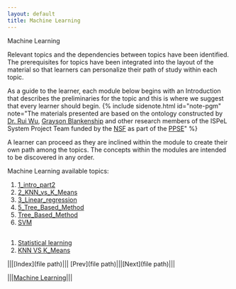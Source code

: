 ```yaml
---
layout: default
title: Machine Learning
---
```

<span class="newthought">Machine Learning</span>


Relevant topics and the dependencies between topics have been identified. The prerequisites for topics have been integrated into the layout of the material so that learners can personalize their path of study within each topic.  

As a guide to the learner, each module below begins with an Introduction that describes the preliminaries for the topic and this is where we suggest that every learner should begin.  {% include sidenote.html id="note-pgm" note="The materials presented are based on the ontology constructed by [Dr. Rui Wu](http://www.cs.ecu.edu/wu/),  [Grayson Blankenship]() and other research members of the ISPeL System Project Team funded by the [NSF](https://www.nsf.gov) as part of the [PPSE](https://ppse.ecu.edu/)" %}


A learner can proceed as they are inclined within the module to create their own path among the topics.   The concepts within the modules are intended to be discovered in any order.  


Machine Learning available topics: 

1. [1_intro_part2](1_intro_part2/)
2. [2_KNN_vs_K_Means](2_KNN_vs_K_Means/)
3. [3_Linear_regression](3_Linear_regression/)
4. [5_Tree_Based_Method](5_Tree_Based_Method_Part1/)
5. [Tree_Based_Method](5_Tree_Based_Method_Part2/)
5. [SVM](6_SVM)

## 

1. [Statistical learning](1_intro_part2/)
2. [KNN VS K_Means](2_KNN_vs_K_Means/)



|||[Index](file path)||| [Prev](file path)|||[Next](file path)|||

|||[Machine Learning](../)|||

